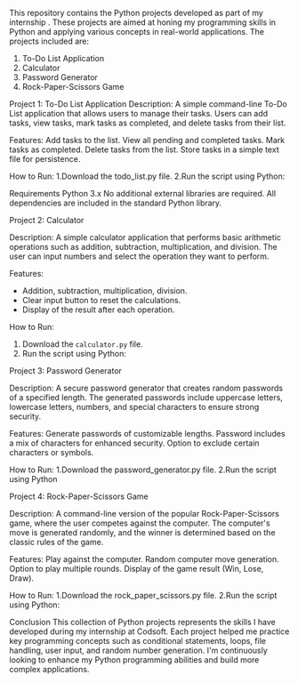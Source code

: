 This repository contains the Python projects developed as part of my internship .
These projects are aimed at honing my programming skills in Python and applying various concepts in real-world applications.
The projects included are:
1. To-Do List Application
2. Calculator  
3. Password Generator
4. Rock-Paper-Scissors Game
   
Project 1: To-Do List Application
Description:
A simple command-line To-Do List application that allows users to manage their tasks.
Users can add tasks, view tasks, mark tasks as completed, and delete tasks from their list.

Features:
Add tasks to the list.
View all pending and completed tasks.
Mark tasks as completed.
Delete tasks from the list.
Store tasks in a simple text file for persistence.

How to Run:
1.Download the todo_list.py file.
2.Run the script using Python:

Requirements
Python 3.x
No additional external libraries are required. All dependencies are included in the standard Python library.


Project 2: Calculator

Description:
A simple calculator application that performs basic arithmetic operations such as addition, subtraction,
multiplication, and division. The user can input numbers and select the operation they want to perform.

Features:
- Addition, subtraction, multiplication, division.
- Clear input button to reset the calculations.
- Display of the result after each operation.

How to Run:
1. Download the `calculator.py` file.
2. Run the script using Python:

 Project 3: Password Generator
 
Description:
A secure password generator that creates random passwords of a specified length. 
The generated passwords include uppercase letters, lowercase letters, numbers,
and special characters to ensure strong security.

Features:
Generate passwords of customizable lengths.
Password includes a mix of characters for enhanced security.
Option to exclude certain characters or symbols.

How to Run:
1.Download the password_generator.py file.
2.Run the script using Python

Project 4: Rock-Paper-Scissors Game

Description:
A command-line version of the popular Rock-Paper-Scissors game, where the user competes against the computer.
The computer's move is generated randomly, and the winner is determined based on the classic rules of the game.

Features:
Play against the computer.
Random computer move generation.
Option to play multiple rounds.
Display of the game result (Win, Lose, Draw).

How to Run:
1.Download the rock_paper_scissors.py file.
2.Run the script using Python:

Conclusion
This collection of Python projects represents the skills I have developed during my internship at Codsoft. 
Each project helped me practice key programming concepts such as conditional statements, loops, file handling,
user input, and random number generation. I'm continuously looking to enhance my Python programming abilities 
and build more complex applications.

